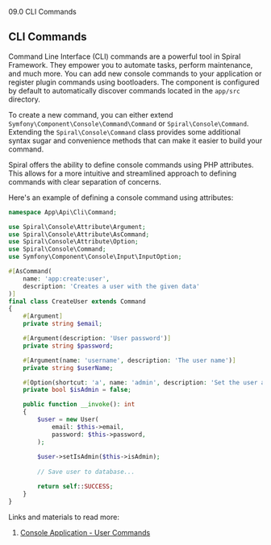 09.0 CLI Commands

## CLI Commands

Command Line Interface (CLI) commands are a powerful tool in Spiral Framework. They empower you to automate tasks, perform maintenance, and much more. You can add new console commands to your application or register plugin commands using bootloaders. The component is configured by default to automatically discover commands located in the `app/src` directory.

To create a new command, you can either extend `Symfony\Component\Console\Command\Command` or `Spiral\Console\Command`. Extending the `Spiral\Console\Command` class provides some additional syntax sugar and convenience methods that can make it easier to build your command.

Spiral offers the ability to define console commands using PHP attributes. This allows for a more intuitive and streamlined approach to defining commands with clear separation of concerns.

Here's an example of defining a console command using attributes:

```php
namespace App\Api\Cli\Command;

use Spiral\Console\Attribute\Argument;
use Spiral\Console\Attribute\AsCommand;
use Spiral\Console\Attribute\Option;
use Spiral\Console\Command;
use Symfony\Component\Console\Input\InputOption;

#[AsCommand(
    name: 'app:create:user', 
    description: 'Creates a user with the given data'
)]
final class CreateUser extends Command
{
    #[Argument]
    private string $email;

    #[Argument(description: 'User password')]
    private string $password;

    #[Argument(name: 'username', description: 'The user name')]
    private string $userName;

    #[Option(shortcut: 'a', name: 'admin', description: 'Set the user as admin')]
    private bool $isAdmin = false;

    public function __invoke(): int
    {
        $user = new User(
            email: $this->email,
            password: $this->password,
        );
        
        $user->setIsAdmin($this->isAdmin);
        
        // Save user to database...

        return self::SUCCESS;
    }
}
``` 

Links and materials to read more:
1. [Console Application - User Commands](https://spiral.dev/docs/console-commands/current)